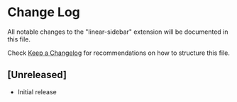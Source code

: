 # Change Log

All notable changes to the "linear-sidebar" extension will be documented in this file.

Check [Keep a Changelog](http://keepachangelog.com/) for recommendations on how to structure this file.

## [Unreleased]

- Initial release